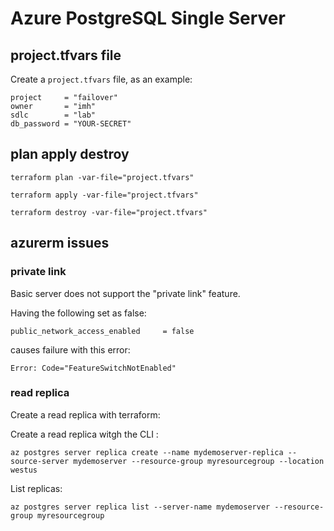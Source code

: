 # Azure PostgreSQL Single Server

## project.tfvars file

Create a `project.tfvars` file, as an example:

```
project     = "failover"
owner       = "imh"
sdlc        = "lab"
db_password = "YOUR-SECRET"
```

## plan apply destroy

```
terraform plan -var-file="project.tfvars"
```

```
terraform apply -var-file="project.tfvars"
```

```
terraform destroy -var-file="project.tfvars"
```

## azurerm issues

### private link

Basic server does not support the "private link" feature.

Having the following set as false:
```
public_network_access_enabled     = false
```
causes failure with this error:
```
Error: Code="FeatureSwitchNotEnabled"
```

### read replica

Create a read replica with terraform:


Create a read replica witgh the CLI :
```
az postgres server replica create --name mydemoserver-replica --source-server mydemoserver --resource-group myresourcegroup --location westus
```

List replicas:
```
az postgres server replica list --server-name mydemoserver --resource-group myresourcegroup
```
